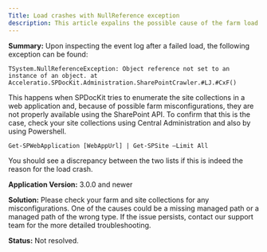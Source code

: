 ```yaml
---
Title: Load crashes with NullReference exception
description: This article expalins the possible cause of the farm load crash with NullReference exception.
---
```


__Summary:__ Upon inspecting the event log after a failed load, the following exception can be found:

`TSystem.NullReferenceException: Object reference not set to an instance of an object.
at Acceleratio.SPDocKit.Administration.SharePointCrawler.#LJ.#CxF()`


This happens when SPDocKit tries to enumerate the site collections in a web application and, because of possible farm misconfigurations, they are not properly available using the SharePoint API. To confirm that this is the case, check your site collections using Central Administration and also by using Powershell.

`Get-SPWebApplication [WebAppUrl] | Get-SPSite –Limit All`

You should see a discrepancy between the two lists if this is indeed the reason for the load crash.

__Application Version:__ 3.0.0 and newer

__Solution:__ Please check your farm and site collections for any misconfigurations. One of the causes could be a missing managed path or a managed path of the wrong type. If the issue persists, contact our support team for the more detailed troubleshooting.

__Status:__ Not resolved.